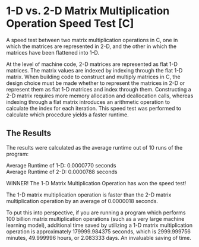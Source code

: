 # 1-D vs. 2-D Matrix Multiplication Operation Speed Test [C]
A speed test between two matrix multiplication operations in C, one in which the matrices are represented in 2-D, and the other in which the matrices have been flattened into 1-D.

At the level of machine code, 2-D matrices are represented as flat 1-D matrices. The matrix values are indexed by indexing through the flat 1-D matrix. When building code to construct and multiply matrices in C, the design choice must be made whether to represent the matrices in 2-D or represent them as flat 1-D matrices and index through them. Constructing a 2-D matrix requires more memory allocation and deallocation calls, whereas indexing through a flat matrix introduces an arithmetic operation to calculate the index for each iteration. This speed test was performed to calculate which procedure yields a faster runtime.

## The Results
The results were calculated as the average runtime out of 10 runs of the program:

Average Runtime of 1-D: 0.0000770 seconds <br>
Average Runtime of 2-D: 0.0000788 seconds


WINNER! The 1-D Matrix Multiplication Operation has won the speed test!


The 1-D matrix multiplication operation is faster than the 2-D matrix multiplication operation by an average of 0.0000018 seconds. 

To put this into perspective, if you are running a program which performs 100 billion matrix multiplication operations (such as a very large machine learning model), additional time saved by utilizing a 1-D matrix multiplication operation is approximately 179999.984375 seconds, which is 2999.999756 minutes, 49.999996 hours, or 2.083333 days. An invaluable saving of time. 
